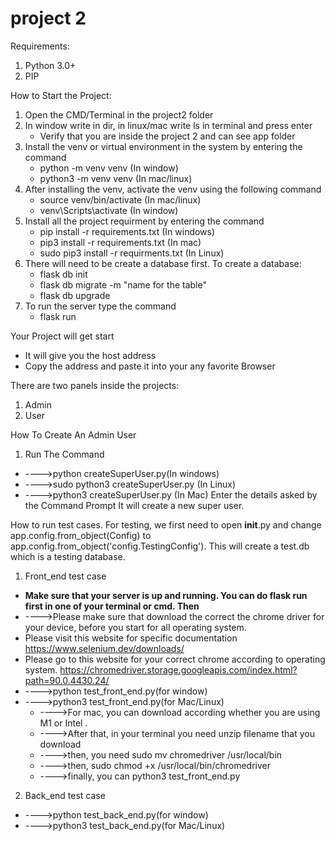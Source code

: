 # project 2
Requirements:
1. Python 3.0+ 
2. PIP 


How to Start the Project:
1. Open the CMD/Terminal in the project2 folder
2. In window write in dir, in linux/mac write ls in terminal and press enter 
    * Verify that you are inside the project 2 and can see app folder
3. Install the venv or virtual environment in the system by entering the command
    * python -m venv venv (In window)
    * python3 -m venv venv (In mac/linux)
4. After installing the venv, activate the venv using the following command
    * source venv/bin/activate (In mac/linux)
    * venv\Scripts\activate (In window)
5. Install all the project requirment by entering the command
    * pip install -r requirements.txt (In windows)
    * pip3 install -r requirements.txt (In mac)
    * sudo pip3 install -r requirments.txt (In Linux)
6. There will need to be create a database first. 
    To create a database: 
    * flask db init 
    * flask db migrate -m "name for the table"
    * flask db upgrade
7. To run the server type the command
    * flask run 

Your Project will get start
* It will give you the host address 
* Copy the address and paste it into your any favorite Browser


There are two panels inside the projects:
1. Admin 
2. User

How To Create An Admin User
1. Run The Command 
* ---->python createSuperUser.py(In windows)
* ---->sudo python3 createSuperUser.py (In Linux)
* ---->python3 createSuperUser.py (In Mac)
Enter the details asked by the Command Prompt
It will create a new super user.


How to run test cases.
For testing, we first need to open __init__.py and change app.config.from_object(Config) to app.config.from_object('config.TestingConfig'). This will create a test.db which is a testing database. 
1. Front_end test case
* **Make sure that your server is up and running. You can do flask run first in one of your terminal or cmd. Then**
* ---->Please make sure that download the correct the chrome driver for your device, before you start for all operating system. 
* Please visit this website for specific documentation https://www.selenium.dev/downloads/
* Please go to this website for your correct chrome according to operating system. https://chromedriver.storage.googleapis.com/index.html?path=90.0.4430.24/
* ---->python test_front_end.py(for window)
* ---->python3 test_front_end.py(for Mac/Linux)
    * ---->For mac, you can download according whether you are using M1 or Intel .
    * ---->After that, in your terminal you need unzip filename that you download 
    * ---->then, you need sudo mv chromedriver /usr/local/bin 
    * ---->then, sudo chmod +x /usr/local/bin/chromedriver
    * ---->finally, you can python3 test_front_end.py
2. Back_end test case
* ---->python test_back_end.py(for window)
* ---->python3 test_back_end.py(for Mac/Linux)
